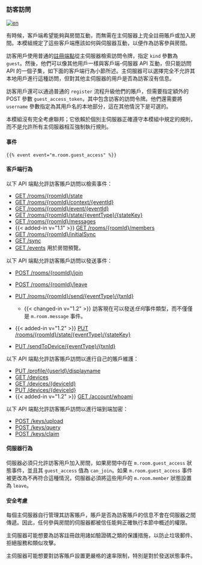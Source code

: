### 訪客訪問

[![en](https://img.shields.io/badge/lang-en-purple.svg)](https://github.com/message-exp/matrix_organized_spec/tree/main/v1.11/client-server-api/en/guest_access.md)

有時候，客戶端希望能夠與房間互動，而無需在主伺服器上完全註冊賬戶或加入房間。本模組規定了這些客戶端應該如何與伺服器互動，以便作為訪客參與房間。

訪客用戶使用普通的[註冊端點](#post_matrixclientv3register)從主伺服器檢索訪問令牌，指定 `kind` 參數為 `guest`。然後，他們可以像其他用戶一樣與客戶端-伺服器 API 互動，但只能訪問 API 的一個子集，如下面的客戶端行為小節所述。主伺服器可以選擇完全不允許其本地用戶進行這種訪問，但對其他主伺服器的用戶是否為訪客沒有信息。

訪客用戶還可以通過普通的 `register` 流程升級他們的賬戶，但需要指定額外的 POST 參數 `guest_access_token`，其中包含訪客的訪問令牌。他們還需要將 `username` 參數指定為其用戶名的本地部分，這在其他情況下是可選的。

本模組沒有完全考慮聯邦；它依賴於個別主伺服器正確遵守本模組中規定的規則，而不是允許所有主伺服器相互強制執行規則。

#### 事件

```
{{% event event="m.room.guest_access" %}}
```

#### 客戶端行為

以下 API 端點允許訪客賬戶訪問以檢索事件：

* [GET /rooms/{roomId}/state](#get_matrixclientv3roomsroomidstate)
* [GET /rooms/{roomId}/context/{eventId}](#get_matrixclientv3roomsroomidcontexteventid)
* [GET /rooms/{roomId}/event/{eventId}](#get_matrixclientv3roomsroomideventeventid)
* [GET /rooms/{roomId}/state/{eventType}/{stateKey}](#get_matrixclientv3roomsroomidstateeventtypestatekey)
* [GET /rooms/{roomId}/messages](#get_matrixclientv3roomsroomidmessages)
* {{< added-in v="1.1" >}} [GET /rooms/{roomId}/members](#get_matrixclientv3roomsroomidmembers)
* [GET /rooms/{roomId}/initialSync](#get_matrixclientv3roomsroomidinitialsync)
* [GET /sync](#get_matrixclientv3sync)
* [GET /events](#get_matrixclientv3events) 用於房間預覽。

以下 API 端點允許訪客賬戶訪問以發送事件：

* [POST /rooms/{roomId}/join](#post_matrixclientv3roomsroomidjoin)
* [POST /rooms/{roomId}/leave](#post_matrixclientv3roomsroomidleave)
* [PUT /rooms/{roomId}/send/{eventType}/{txnId}](#put_matrixclientv3roomsroomidsendeventtypetxnid)

    * {{< changed-in v="1.2" >}} 訪客現在可以發送*任何*事件類型，而不僅僅是 `m.room.message` 事件。

* {{< added-in v="1.2" >}} [PUT /rooms/{roomId}/state/{eventType}/{stateKey}](#put_matrixclientv3roomsroomidstateeventtypestatekey)
* [PUT /sendToDevice/{eventType}/{txnId}](#put_matrixclientv3sendtodeviceeventtypetxnid)

以下 API 端點允許訪客賬戶訪問以進行自己的賬戶維護：

* [PUT /profile/{userId}/displayname](#put_matrixclientv3profileuseriddisplayname)
* [GET /devices](#get_matrixclientv3devices)
* [GET /devices/{deviceId}](#get_matrixclientv3devicesdeviceid)
* [PUT /devices/{deviceId}](#put_matrixclientv3devicesdeviceid)
* {{< added-in v="1.2" >}} [GET /account/whoami](#get_matrixclientv3accountwhoami)

以下 API 端點允許訪客賬戶訪問以進行端到端加密：

* [POST /keys/upload](#post_matrixclientv3keysupload)
* [POST /keys/query](#post_matrixclientv3keysquery)
* [POST /keys/claim](#post_matrixclientv3keysclaim)

#### 伺服器行為

伺服器必須只允許訪客用戶加入房間，如果房間中存在 `m.room.guest_access` 狀態事件，並且其 `guest_access` 值為 `can_join`。如果 `m.room.guest_access` 事件被更改為不再符合這種情況，伺服器必須將這些用戶的 `m.room.member` 狀態設置為 `leave`。

#### 安全考慮

每個主伺服器自行管理其訪客賬戶，賬戶是否為訪客賬戶的信息不會在伺服器之間傳遞。因此，任何參與房間的伺服器都被信任能夠正確執行本節中概述的權限。

主伺服器可能想要為訪客註冊啟用諸如驗證碼之類的保護措施，以防止垃圾郵件、拒絕服務和類似攻擊。

主伺服器可能想要對訪客賬戶設置更嚴格的速率限制，特別是對於發送狀態事件。